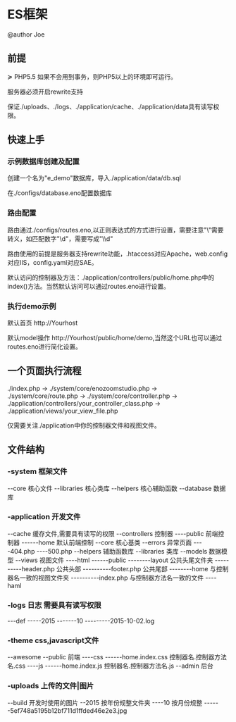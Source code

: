 <h1>ES框架 </h1> 
<p>@author Joe</p>  
<h2>前提</h2>
<p>≽ PHP5.5  
如果不会用到事务，则PHP5以上的环境即可运行。  </p>
<p>服务器必须开启rewrite支持</p>
<p>保证./uploads、./logs、./application/cache、./application/data具有读写权限。</p>


<h2>快速上手</h2>
<h3>示例数据库创建及配置</h3>
<p>创建一个名为"e_demo"数据库，导入./application/data/db.sql</p>
<p>在./configs/database.eno配置数据库</p>  

<h3>路由配置</h3>
<p>路由通过./configs/routes.eno,以正则表达式的方式进行设置，需要注意"\"需要转义，如匹配数字"\d"，需要写成"\\d"</p>
<p>路由使用的前提是服务器支持rewrite功能，.htaccess对应Apache，web.config对应IIS，config.yaml对应SAE。</p>
<p>默认访问的控制器及方法：./application/controllers/public/home.php中的index()方法。当然默认访问可以通过routes.eno进行设置。</p>

<h3>执行demo示例</h3>
<p>默认首页 http://Yourhost</p>
<p>默认model操作 http://Yourhost/public/home/demo,当然这个URL也可以通过routes.eno进行简化设置。</p>

<h2>一个页面执行流程</h2>
<p>./index.php → ./system/core/enozoomstudio.php → ./system/core/route.php → ./system/core/controller.php → ./application/controllers/your_controller_class.php → 
./application/views/your_view_file.php</p>
<p>仅需要关注./application中你的控制器文件和视图文件。</p>


<h2>文件结构</h2>  
<h3>-system 框架文件</h3>  
<p>
--core 核心文件  
--libraries 核心类库  
--helpers 核心辅助函数  
--database 数据库  
</p>

<h3>-application 开发文件</h3>  
<p>
--cache 缓存文件,需要具有读写的权限    
--controllers 控制器  
----public 前端控制器  
------home 默认前端控制
--core 核心基类    
--errors 异常页面  
----404.php  
----500.php  
--helpers 辅助函数库  
--libraries 类库  
--models 数据模型  
--views 视图文件  
----html   
------public  
--------layout 公共头尾文件夹  
----------header.php 公共头部  
----------footer.php 公共尾部  
--------home 与控制器名一致的视图文件夹  
----------index.php 与控制器方法名一致的文件  
----haml  
</p>

<h3>-logs 日志 需要具有读写权限</h3>  
<p>
---def  
-----2015  
-------10  
---------2015-10-02.log  
</p>

<h3>-theme css,javascript文件</h3>  
<p>
--awesome  
--public 前端  
----css 
------home.index.css 控制器名.控制器方法名.css  
----js  
------home.index.js 控制器名.控制器方法名.js
--admin 后台  
</p>

<h3>-uploads 上传的文件|图片</h3>  
<p>
--build 开发时使用的图片  
--2015 按年份规整文件夹  
----10 按月份规整  
------5ef748a5195b12bf711d1ffded46e2e3.jpg
</p>
